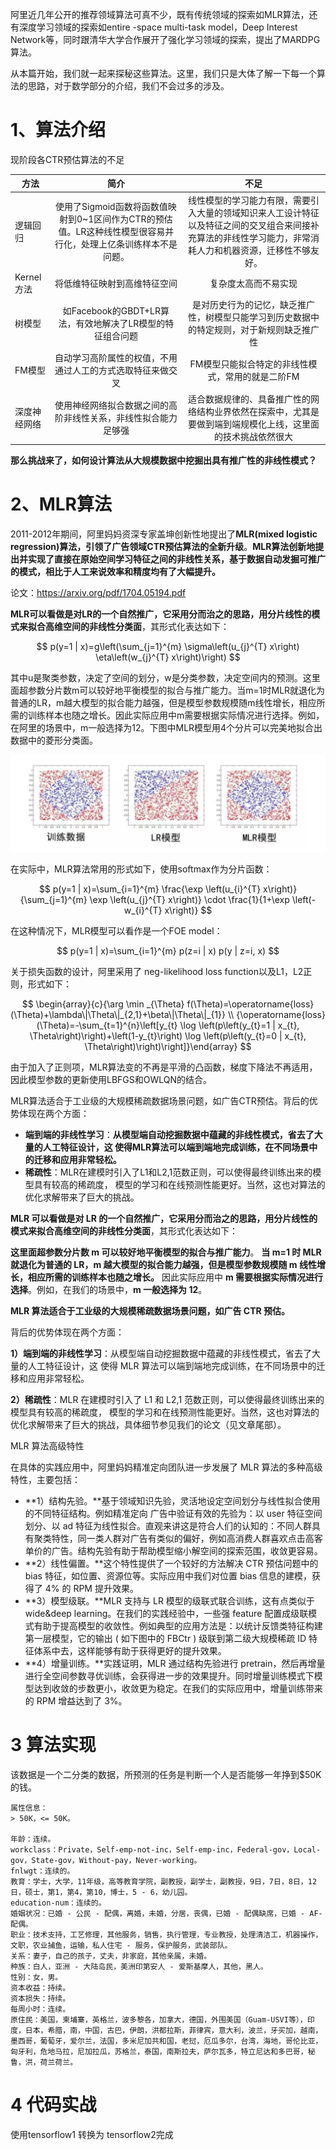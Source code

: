 阿里近几年公开的推荐领域算法可真不少，既有传统领域的探索如MLR算法，还有深度学习领域的探索如entire -space multi-task model，Deep Interest Network等，同时跟清华大学合作展开了强化学习领域的探索，提出了MARDPG算法。

从本篇开始，我们就一起来探秘这些算法。这里，我们只是大体了解一下每一个算法的思路，对于数学部分的介绍，我们不会过多的涉及。

# 1、算法介绍

现阶段各CTR预估算法的不足

| 方法 | 简介 | 不足 |
| --- | :---: | :---: |
| 逻辑回归 | 使用了Sigmoid函数将函数值映射到0~1区间作为CTR的预估值。LR这种线性模型很容易并行化，处理上亿条训练样本不是问题。 | 线性模型的学习能力有限，需要引入大量的领域知识来人工设计特征以及特征之间的交叉组合来间接补充算法的非线性学习能力，非常消耗人力和机器资源，迁移性不够友好。 |
| Kernel方法 | 将低维特征映射到高维特征空间 | 复杂度太高而不易实现 |
| 树模型 | 如Facebook的GBDT+LR算法，有效地解决了LR模型的特征组合问题 | 是对历史行为的记忆，缺乏推广性，树模型只能学习到历史数据中的特定规则，对于新规则缺乏推广性 |
| FM模型 | 自动学习高阶属性的权值，不用通过人工的方式选取特征来做交叉 | FM模型只能拟合特定的非线性模式，常用的就是二阶FM |
| 深度神经网络 | 使用神经网络拟合数据之间的高阶非线性关系，非线性拟合能力足够强 | 适合数据规律的、具备推广性的网络结构业界依然在探索中，尤其是要做到端到端规模化上线，这里面的技术挑战依然很大 |

**那么挑战来了，如何设计算法从大规模数据中挖掘出具有推广性的非线性模式？**

# 2、MLR算法

2011-2012年期间，阿里妈妈资深专家盖坤创新性地提出了**MLR(mixed logistic regression)算法，引领了广告领域CTR预估算法的全新升级**。**MLR算法创新地提出并实现了直接在原始空间学习特征之间的非线性关系，基于数据自动发掘可推广的模式，相比于人工来说效率和精度均有了大幅提升。**

论文：https://arxiv.org/pdf/1704.05194.pdf

**MLR可以看做是对LR的一个自然推广，它采用分而治之的思路，用分片线性的模式来拟合高维空间的非线性分类面**，其形式化表达如下：

$$
p(y=1 | x)=g\left(\sum_{j=1}^{m} \sigma\left(u_{j}^{T} x\right) \eta\left(w_{j}^{T} x\right)\right)
$$

其中u是聚类参数，决定了空间的划分，w是分类参数，决定空间内的预测。这里面超参数分片数m可以较好地平衡模型的拟合与推广能力。当m=1时MLR就退化为普通的LR，m越大模型的拟合能力越强，但是模型参数规模随m线性增长，相应所需的训练样本也随之增长。因此实际应用中m需要根据实际情况进行选择。例如，在阿里的场景中，m一般选择为12。下图中MLR模型用4个分片可以完美地拟合出数据中的菱形分类面。

![img](img/1.png)

在实际中，MLR算法常用的形式如下，使用softmax作为分片函数：

$$
p(y=1 | x)=\sum_{i=1}^{m} \frac{\exp \left(u_{i}^{T} x\right)}{\sum_{j=1}^{m} \exp \left(u_{j}^{T} x\right)} \cdot \frac{1}{1+\exp \left(-w_{i}^{T} x\right)}
$$

在这种情况下，MLR模型可以看作是一个FOE model：

$$
p(y=1 | x)=\sum_{i=1}^{m} p(z=i | x) p(y | z=i, x)
$$

关于损失函数的设计，阿里采用了 neg-likelihood loss function以及L1，L2正则，形式如下：

$$
\begin{array}{c}{\arg \min _{\Theta} f(\Theta)=\operatorname{loss}(\Theta)+\lambda\|\Theta\|_{2,1}+\beta\|\Theta\|_{1}} \\ {\operatorname{loss}(\Theta)=-\sum_{t=1}^{n}\left[y_{t} \log \left(p\left(y_{t}=1 | x_{t}, \Theta\right)\right)+\left(1-y_{t}\right) \log \left(p\left(y_{t}=0 | x_{t}, \Theta\right)\right)\right]}\end{array}
$$

由于加入了正则项，MLR算法变的不再是平滑的凸函数，梯度下降法不再适用，因此模型参数的更新使用LBFGS和OWLQN的结合。

MLR算法适合于工业级的大规模稀疏数据场景问题，如广告CTR预估。背后的优势体现在两个方面：
- **端到端的非线性学习**：**从模型端自动挖掘数据中蕴藏的非线性模式，省去了大量的人工特征设计，这 使得MLR算法可以端到端地完成训练，在不同场景中的迁移和应用非常轻松。**
- **稀疏性**：MLR在建模时引入了L1和L2,1范数正则，可以使得最终训练出来的模型具有较高的稀疏度， 模型的学习和在线预测性能更好。当然，这也对算法的优化求解带来了巨大的挑战。

**MLR 可以看做是对 LR 的一个自然推广，它采用分而治之的思路，用分片线性的模式来拟合高维空间的非线性分类面**，其形式化表达如下：

**这里面超参数分片数 m 可以较好地平衡模型的拟合与推广能力**。
**当 m=1 时 MLR 就退化为普通的 LR，m 越大模型的拟合能力越强，但是模型参数规模随 m 线性增长，相应所需的训练样本也随之增长。**
因此实际应用中 **m 需要根据实际情况进行选择**。例如，在我们的场景中，**m 一般选择为 12**。

**MLR 算法适合于工业级的大规模稀疏数据场景问题，如广告 CTR 预估。**

背后的优势体现在两个方面：

**1）端到端的非线性学习**：从模型端自动挖掘数据中蕴藏的非线性模式，省去了大量的人工特征设计，这 使得 MLR 算法可以端到端地完成训练，在不同场景中的迁移和应用非常轻松。

**2）稀疏性**：MLR 在建模时引入了 L1 和 L2,1 范数正则，可以使得最终训练出来的模型具有较高的稀疏度， 模型的学习和在线预测性能更好。当然，这也对算法的优化求解带来了巨大的挑战，具体细节参见我们的论文（见文章尾部）。

MLR 算法高级特性

在具体的实践应用中，阿里妈妈精准定向团队进一步发展了 MLR 算法的多种高级特性，主要包括：
- **1）结构先验。**基于领域知识先验，灵活地设定空间划分与线性拟合使用的不同特征结构。例如精准定向 广告中验证有效的先验为：以 user 特征空间划分、以 ad 特征为线性拟合。直观来讲这是符合人们的认知的：不同人群具有聚类特性，同一类人群对广告有类似的偏好，例如高消费人群喜欢点击高客单价的广告。结构先验有助于帮助模型缩小解空间的探索范围，收敛更容易。
- **2）线性偏置。**这个特性提供了一个较好的方法解决 CTR 预估问题中的 bias 特征，如位置、资源位等。实际应用中我们对位置 bias 信息的建模，获得了 4% 的 RPM 提升效果。
- **3）模型级联。**MLR 支持与 LR 模型的级联式联合训练，这有点类似于 wide&deep learning。在我们的实践经验中，一些强 feature 配置成级联模式有助于提高模型的收敛性。例如典型的应用方法是：以统计反馈类特征构建第一层模型，它的输出 ( 如下图中的 FBCtr ) 级联到第二级大规模稀疏 ID 特征体系中去，这样能够有助于获得更好的提升效果。
- **4）增量训练。**实践证明，MLR 通过结构先验进行 pretrain，然后再增量进行全空间参数寻优训练，会获得进一步的效果提升。同时增量训练模式下模型达到收敛的步数更小，收敛更为稳定。在我们的实际应用中，增量训练带来的 RPM 增益达到了 3%。

# 3 算法实现

该数据是一个二分类的数据，所预测的任务是判断一个人是否能够一年挣到$50K的钱。

```
属性信息：
> 50K，<= 50K。 

年龄：连续。 
workclass：Private，Self-emp-not-inc，Self-emp-inc，Federal-gov，Local-gov，State-gov，Without-pay，Never-working。 
fnlwgt：连续的。 
教育：学士，大学，11年级，高等教育学院，副教授，副学士，副教授，9日，7日，8日，12日，硕士，第1，第4，第10，博士，5 - 6，幼儿园。 
education-num：连续的。 
婚姻状况：已婚 - 公民 - 配偶，离婚，未婚，分居，丧偶，已婚 - 配偶缺席，已婚 - AF-配偶。 
职业：技术支持，工艺修理，其他服务，销售，执行管理，专业教授，处理清洁工，机器操作，文职，农业捕鱼，运输，私人住宅 - 服务，保护服务，武装部队。 
关系：妻子，自己的孩子，丈夫，非家庭，其他亲属，未婚。 
种族：白人，亚洲 - 大陆岛民，美洲印第安人 - 爱斯基摩人，其他，黑人。 
性别：女，男。 
资本收益：持续。 
资本损失：持续。 
每周小时：连续。 
原住民：美国，柬埔寨，英格兰，波多黎各，加拿大，德国，外围美国（Guam-USVI等），印度，日本，希腊，南，中国，古巴，伊朗，洪都拉斯，菲律宾，意大利，波兰，牙买加，越南，墨西哥，葡萄牙，爱尔兰，法国，多米尼加共和国，老挝，厄瓜多尔，台湾，海地，哥伦比亚，匈牙利，危地马拉，尼加拉瓜，苏格兰，泰国，南斯拉夫，萨尔瓦多，特立尼达和多巴哥，秘鲁，洪，荷兰荷兰。
```

# 4 代码实战

使用tensorflow1 转换为 tensorflow2完成